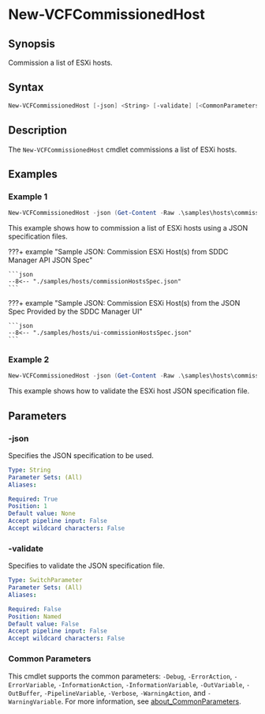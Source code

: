 # New-VCFCommissionedHost

## Synopsis

Commission a list of ESXi hosts.

## Syntax

```powershell
New-VCFCommissionedHost [-json] <String> [-validate] [<CommonParameters>]
```

## Description

The `New-VCFCommissionedHost` cmdlet commissions a list of ESXi hosts.

## Examples

### Example 1

```powershell
New-VCFCommissionedHost -json (Get-Content -Raw .\samples\hosts\commissionHostsSpec.json)
```

This example shows how to commission a list of ESXi hosts using a JSON specification files.

???+ example "Sample JSON: Commission ESXi Host(s) from SDDC Manager API JSON Spec"

    ```json
    --8<-- "./samples/hosts/commissionHostsSpec.json"
    ```

???+ example "Sample JSON: Commission ESXi Host(s) from the JSON Spec Provided by the SDDC Manager UI"

    ```json
    --8<-- "./samples/hosts/ui-commissionHostsSpec.json"
    ```

### Example 2

```powershell
New-VCFCommissionedHost -json (Get-Content -Raw .\samples\hosts\commissionHostSpec.json) -validate
```

This example shows how to validate the ESXi host JSON specification file.

## Parameters

### -json

Specifies the JSON specification to be used.

```yaml
Type: String
Parameter Sets: (All)
Aliases:

Required: True
Position: 1
Default value: None
Accept pipeline input: False
Accept wildcard characters: False
```

### -validate

Specifies to validate the JSON specification file.

```yaml
Type: SwitchParameter
Parameter Sets: (All)
Aliases:

Required: False
Position: Named
Default value: False
Accept pipeline input: False
Accept wildcard characters: False
```

### Common Parameters

This cmdlet supports the common parameters: `-Debug`, `-ErrorAction`, `-ErrorVariable`, `-InformationAction`, `-InformationVariable`, `-OutVariable`, `-OutBuffer`, `-PipelineVariable`, `-Verbose`, `-WarningAction`, and `-WarningVariable`. For more information, see [about_CommonParameters](http://go.microsoft.com/fwlink/?LinkID=113216).
